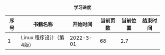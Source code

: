 <center><b>学习进度</b></center>

| 序号 | 书籍名称                | 开始时间  | 当前页数 | 当前位置 | 结束时间 |
| ---- | ----------------------- | --------- | -------- | -------- | -------- |
| 1    | Linux 程序设计（第4版） | 2022-3-01 | 68       | 2.7      |          |

